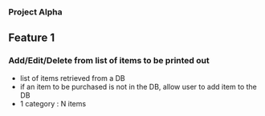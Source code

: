 ### Project Alpha
## Feature 1
### Add/Edit/Delete from list of items to be printed out
* list of items retrieved from a DB
* if an item to be purchased is not in the DB, allow user to add item to the DB
* 1 category : N items
